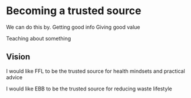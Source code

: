 # Becoming a trusted source

We can do this by.
Getting good info
Giving good value

Teaching about something

## Vision

I would like FFL to be the trusted source for health mindsets and practical advice

I would like EBB to be the trusted source for reducing waste lifestyle

